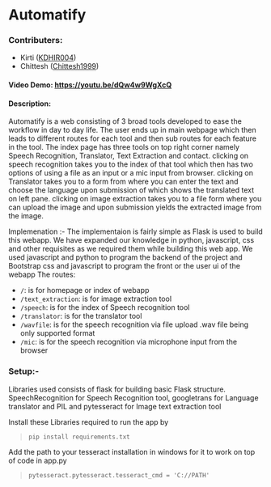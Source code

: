 # Automatify

### Contributers:
- Kirti ([KDHIR004](https://github.com/KDHIR004))
- Chittesh ([Chittesh1999](https://github.com/Chittesh1999))

#### Video Demo:  https://youtu.be/dQw4w9WgXcQ

#### Description:
Automatify is a web consisting of 3 broad tools developed to ease the workflow in day to day life. The user ends up in main webpage which then leads to different routes for each tool and then sub routes for each feature in the tool. The index page has three tools on top right corner namely Speech Recognition, Translator, Text Extraction and contact. clicking on speech recognition takes you to the index of that tool which then has two options of using a file as an input or a mic input from browser. clicking on Translator takes you to a form from where you can enter the text and choose the language upon submission of which shows the translated text on left pane. clicking on image extraction takes you to a file form where you can upload the image and upon submission yields the extracted image from the image.

Implemenation :-
The implementaion is fairly simple as Flask is used to build this webapp. We have expanded our knowledge in python, javascript, css and other requisites as we required them while building this web app. We used javascript and python to program the backend of the project and Bootstrap css and javascript to program the front or the user ui of the webapp
The routes:
- `/`: is for homepage or index of webapp
- `/text_extraction`: is for image extraction tool
- `/speech`: is for the index of Speech recognition tool
- `/translator`: is for the translator tool
- `/wavfile`: is for the speech recognition via file upload .wav file being only supported format
- `/mic`: is for the speech recognition via microphone input from the browser


### Setup:-
Libraries used consists of flask for building basic Flask structure.
SpeechRecognition for Speech Recognition tool, googletrans for Language translator and PIL and pytesseract for Image text extraction tool

Install these Libraries required to run the app by
  > `pip install requirements.txt`

Add the path to your tesseract installation in windows for it to work on top of code in app.py
  > `pytesseract.pytesseract.tesseract_cmd = 'C://PATH'`

